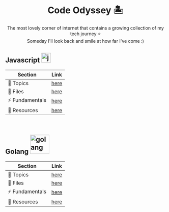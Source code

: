 <h1 align="center">Code Odyssey 🏝️</h1>

<p align="center">The most lovely corner of internet that contains a growing collection of my tech journey ⭐️ <br> Someday I'll look back and smile at how far I've come :)</p>

<h2>Javascript <img width="30" height="30" alt="javascript" src="https://github.com/user-attachments/assets/f31c8ee2-16c6-4004-a84f-ed7c263defd8" /></h2>

|Section           |Link                           |
|------------------|-------------------------------|
|📝 Topics         |[here](Javascript/README.md)   |
|📒 Files          |[here](Javascript/files)       |
|⚡️ Fundamentals   |[here](Javascript/fundamentals)|
|🔗 Resources      |[here](Javascript/RESOURCES.md)|

<br>
<h2>Golang <img width="60" height="60" alt="golang" src="https://github.com/user-attachments/assets/6eff5195-be36-4cea-8f39-dbf2b1011542" /></h2>

|Section           |Link                           |
|------------------|-------------------------------|
|📝 Topics         |[here](Golang/README.md)   |
|📒 Files          |[here](Golang/files)       |
|⚡️ Fundamentals   |[here](Golang/fundamentals)|
|🔗 Resources      |[here](Golang/RESOURCES.md)|


